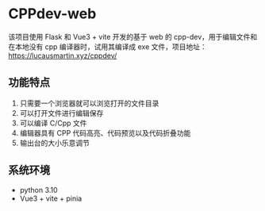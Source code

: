 # CPPdev-web
该项目使用 Flask 和 Vue3 + vite 开发的基于 web 的 cpp-dev，用于编辑文件和在本地没有 cpp 编译器时，试用其编译成 exe 文件，项目地址：https://lucausmartin.xyz/cppdev/

## 功能特点
1. 只需要一个浏览器就可以浏览打开的文件目录
2. 可以打开文件进行编辑保存
3. 可以编译 C/Cpp 文件
4. 编辑器具有 CPP 代码高亮、代码预览以及代码折叠功能
5. 输出台的大小乐意调节

## 系统环境
* python 3.10
* Vue3 + vite + pinia
